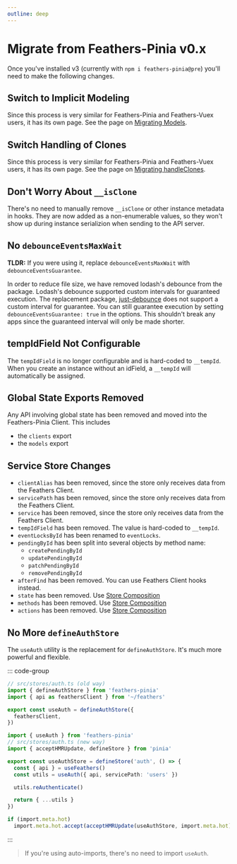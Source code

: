 ```yaml
---
outline: deep
---
```


<script setup>
import Badge from '../components/Badge.vue'
import BlockQuote from '../components/BlockQuote.vue'
</script>

# Migrate from Feathers-Pinia v0.x

Once you've installed v3 (currently with `npm i feathers-pinia@pre`) you'll need to make the following changes.

## Switch to Implicit Modeling

Since this process is very similar for Feathers-Pinia and Feathers-Vuex users, it has its own page. See the page on
[Migrating Models](/migrate/models).

## Switch Handling of Clones

Since this process is very similar for Feathers-Pinia and Feathers-Vuex users, it has its own page. See the page on
[Migrating handleClones](/migrate/handle-clones).

## Don't Worry About `__isClone`

There's no need to manually remove `__isClone` or other instance metadata in hooks. They are now added as a
non-enumerable values, so they won't show up during instance serializion when sending to the API server.

## No `debounceEventsMaxWait`

**TLDR:** If you were using it, replace `debounceEventsMaxWait` with `debounceEventsGuarantee`.

In order to reduce file size, we have removed lodash's debounce from the package.  Lodash's debounce supported custom
intervals for guaranteed execution.  The replacement package, [just-debounce](https://npmjs.com/package/just-debounce)
does not support a custom interval for guarantee. You can still guarantee execution by setting
`debounceEventsGuarantee: true` in the options.  This shouldn't break any apps since the guaranteed interval will only
be made shorter.

## tempIdField Not Configurable

The `tempIdField` is no longer configurable and is hard-coded to `__tempId`. When you create an instance without an
idField, a `__tempId` will automatically be assigned.

## Global State Exports Removed

Any API involving global state has been removed and moved into the Feathers-Pinia Client. This includes

- the `clients` export
- the `models` export

## Service Store Changes

- `clientAlias` has been removed, since the store only receives data from the Feathers Client.
- `servicePath` has been removed, since the store only receives data from the Feathers Client.
- `service` has been removed, since the store only receives data from the Feathers Client.
- `tempIdField` has been removed. The value is hard-coded to `__tempId`.
- `eventLocksById` has been renamed to `eventLocks`.
- `pendingById` has been split into several objects by method name:
  - `createPendingById`
  - `updatePendingById`
  - `patchPendingById`
  - `removePendingById`
- `afterFind` has been removed. You can use Feathers Client hooks instead.
- `state` has been removed. Use [Store Composition](/guide/common-patterns#custom-pinia-stores)
- `methods` has been removed. Use [Store Composition](/guide/common-patterns#custom-pinia-stores)
- `actions` has been removed. Use [Store Composition](/guide/common-patterns#custom-pinia-stores)

## No More `defineAuthStore`

The `useAuth` utility is the replacement for `defineAuthStore`.  It's much more powerful and flexible.

::: code-group

```ts [defineAuthStore (old)]
// src/stores/auth.ts (old way)
import { defineAuthStore } from 'feathers-pinia'
import { api as feathersClient } from '~/feathers'

export const useAuth = defineAuthStore({
  feathersClient,
})
```

```ts [useAuth (new)]
import { useAuth } from 'feathers-pinia'
// src/stores/auth.ts (new way)
import { acceptHMRUpdate, defineStore } from 'pinia'

export const useAuthStore = defineStore('auth', () => {
  const { api } = useFeathers()
  const utils = useAuth({ api, servicePath: 'users' })

  utils.reAuthenticate()

  return { ...utils }
})

if (import.meta.hot)
  import.meta.hot.accept(acceptHMRUpdate(useAuthStore, import.meta.hot))
```

:::

<BlockQuote type="info">

If you're using auto-imports, there's no need to import `useAuth`.

</BlockQuote>
